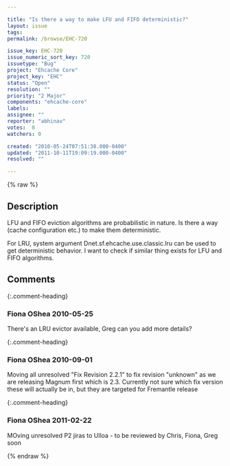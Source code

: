 ```yaml
---

title: "Is there a way to make LFU and FIFO deterministic?"
layout: issue
tags: 
permalink: /browse/EHC-720

issue_key: EHC-720
issue_numeric_sort_key: 720
issuetype: "Bug"
project: "Ehcache Core"
project_key: "EHC"
status: "Open"
resolution: ""
priority: "2 Major"
components: "ehcache-core"
labels: 
assignee: ""
reporter: "abhinav"
votes:  0
watchers: 0

created: "2010-05-24T07:51:38.000-0400"
updated: "2011-10-11T19:09:19.000-0400"
resolved: ""

---
```




{% raw %}



## Description

<div markdown="1" class="description">

LFU and FIFO eviction algorithms are probabilistic in nature. Is there a way (cache configuration etc.) to make them deterministic. 

For LRU, system argument Dnet.sf.ehcache.use.classic.lru can be used to get deterministic behavior. I want to check if similar thing exists for LFU and FIFO algorithms.

</div>

## Comments


{:.comment-heading}
### **Fiona OShea** <span class="date">2010-05-25</span>

<div markdown="1" class="comment">

There's an LRU evictor available, Greg can you add more details?

</div>


{:.comment-heading}
### **Fiona OShea** <span class="date">2010-09-01</span>

<div markdown="1" class="comment">

Moving all unresolved "Fix Revision 2.2.1" to fix revision "unknown" as we are releasing Magnum first which is 2.3. Currently not sure which fix version these will actually be in, but they are targeted for Fremantle release

</div>


{:.comment-heading}
### **Fiona OShea** <span class="date">2011-02-22</span>

<div markdown="1" class="comment">

MOving unresolved P2 jiras to Ulloa - to be reviewed by Chris, Fiona, Greg soon

</div>



{% endraw %}
